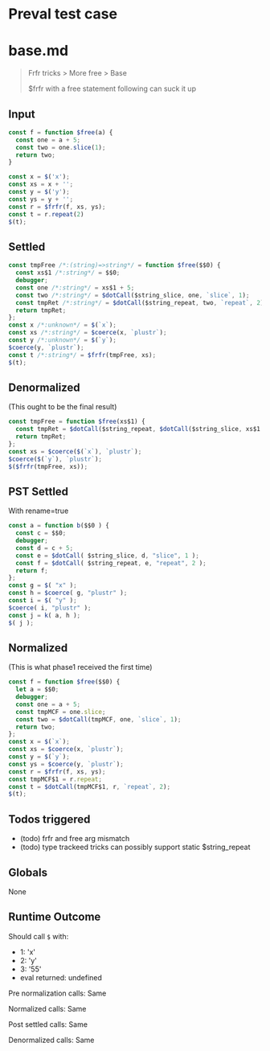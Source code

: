 # Preval test case

# base.md

> Frfr tricks > More free > Base
>
> $frfr with a free statement following can suck it up

## Input

`````js filename=intro
const f = function $free(a) {
  const one = a + 5;
  const two = one.slice(1);
  return two;
}

const x = $('x');
const xs = x + '';
const y = $('y');
const ys = y + '';
const r = $frfr(f, xs, ys);
const t = r.repeat(2)
$(t);
`````


## Settled


`````js filename=intro
const tmpFree /*:(string)=>string*/ = function $free($$0) {
  const xs$1 /*:string*/ = $$0;
  debugger;
  const one /*:string*/ = xs$1 + 5;
  const two /*:string*/ = $dotCall($string_slice, one, `slice`, 1);
  const tmpRet /*:string*/ = $dotCall($string_repeat, two, `repeat`, 2);
  return tmpRet;
};
const x /*:unknown*/ = $(`x`);
const xs /*:string*/ = $coerce(x, `plustr`);
const y /*:unknown*/ = $(`y`);
$coerce(y, `plustr`);
const t /*:string*/ = $frfr(tmpFree, xs);
$(t);
`````


## Denormalized
(This ought to be the final result)

`````js filename=intro
const tmpFree = function $free(xs$1) {
  const tmpRet = $dotCall($string_repeat, $dotCall($string_slice, xs$1 + 5, `slice`, 1), `repeat`, 2);
  return tmpRet;
};
const xs = $coerce($(`x`), `plustr`);
$coerce($(`y`), `plustr`);
$($frfr(tmpFree, xs));
`````


## PST Settled
With rename=true

`````js filename=intro
const a = function b($$0 ) {
  const c = $$0;
  debugger;
  const d = c + 5;
  const e = $dotCall( $string_slice, d, "slice", 1 );
  const f = $dotCall( $string_repeat, e, "repeat", 2 );
  return f;
};
const g = $( "x" );
const h = $coerce( g, "plustr" );
const i = $( "y" );
$coerce( i, "plustr" );
const j = k( a, h );
$( j );
`````


## Normalized
(This is what phase1 received the first time)

`````js filename=intro
const f = function $free($$0) {
  let a = $$0;
  debugger;
  const one = a + 5;
  const tmpMCF = one.slice;
  const two = $dotCall(tmpMCF, one, `slice`, 1);
  return two;
};
const x = $(`x`);
const xs = $coerce(x, `plustr`);
const y = $(`y`);
const ys = $coerce(y, `plustr`);
const r = $frfr(f, xs, ys);
const tmpMCF$1 = r.repeat;
const t = $dotCall(tmpMCF$1, r, `repeat`, 2);
$(t);
`````


## Todos triggered


- (todo) frfr and free arg mismatch
- (todo) type trackeed tricks can possibly support static $string_repeat


## Globals


None


## Runtime Outcome


Should call `$` with:
 - 1: 'x'
 - 2: 'y'
 - 3: '55'
 - eval returned: undefined

Pre normalization calls: Same

Normalized calls: Same

Post settled calls: Same

Denormalized calls: Same
